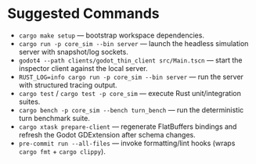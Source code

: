 # Suggested Commands
- `cargo make setup` — bootstrap workspace dependencies.
- `cargo run -p core_sim --bin server` — launch the headless simulation server with snapshot/log sockets.
- `godot4 --path clients/godot_thin_client src/Main.tscn` — start the inspector client against the local server.
- `RUST_LOG=info cargo run -p core_sim --bin server` — run the server with structured tracing output.
- `cargo test` / `cargo test -p core_sim` — execute Rust unit/integration suites.
- `cargo bench -p core_sim --bench turn_bench` — run the deterministic turn benchmark suite.
- `cargo xtask prepare-client` — regenerate FlatBuffers bindings and refresh the Godot GDExtension after schema changes.
- `pre-commit run --all-files` — invoke formatting/lint hooks (wraps `cargo fmt` + `cargo clippy`).